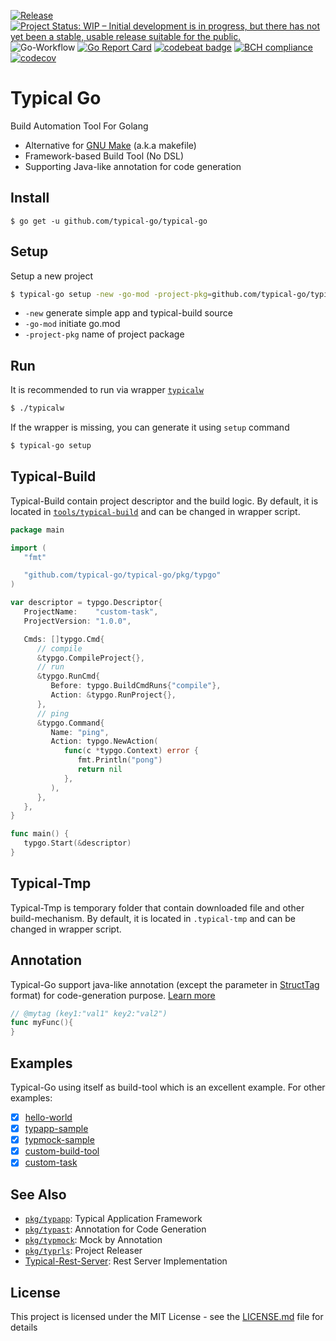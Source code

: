 [![Release](https://img.shields.io/github/release/typical-go/typical-go/all.svg)](https://github.com/typical-go/typical-go/releases/latest)
[![Project Status: WIP – Initial development is in progress, but there has not yet been a stable, usable release suitable for the public.](https://www.repostatus.org/badges/latest/wip.svg)](https://www.repostatus.org/#wip)
![Go-Workflow](https://github.com/typical-go/typical-go/workflows/Go/badge.svg)
[![Go Report Card](https://goreportcard.com/badge/github.com/typical-go/typical-go)](https://goreportcard.com/report/github.com/typical-go/typical-go)
[![codebeat badge](https://codebeat.co/badges/a8b3c7a6-c42a-480a-acb4-68ece12f36b8)](https://codebeat.co/projects/github-com-typical-go-typical-go-master)
[![BCH compliance](https://bettercodehub.com/edge/badge/typical-go/typical-go?branch=master)](https://bettercodehub.com/)
[![codecov](https://codecov.io/gh/typical-go/typical-go/branch/master/graph/badge.svg)](https://codecov.io/gh/typical-go/typical-go)

# Typical Go

Build Automation Tool For Golang
- Alternative for [GNU Make](https://www.gnu.org/software/make/manual/make.html) (a.k.a makefile)
- Framework-based Build Tool (No DSL)
- Supporting Java-like annotation for code generation

## Install

```
$ go get -u github.com/typical-go/typical-go
```

## Setup

Setup a new project
```bash
$ typical-go setup -new -go-mod -project-pkg=github.com/typical-go/typical-go/my-project
```
- `-new` generate simple app and typical-build source
- `-go-mod` initiate go.mod
- `-project-pkg` name of project package


## Run 

It is recommended to run via wrapper [`typicalw`](typicalw) 
```bash
$ ./typicalw
```

If the wrapper is missing, you can generate it using `setup` command
```bash
$ typical-go setup
```

## Typical-Build

Typical-Build contain project descriptor and the build logic. By default, it is located in [`tools/typical-build`](tools/typical-build/typical-build.go) and can be changed in wrapper script.

```go
package main

import (
   "fmt"

   "github.com/typical-go/typical-go/pkg/typgo"
)

var descriptor = typgo.Descriptor{
   ProjectName:    "custom-task",
   ProjectVersion: "1.0.0",

   Cmds: []typgo.Cmd{
      // compile
      &typgo.CompileProject{},
      // run
      &typgo.RunCmd{
         Before: typgo.BuildCmdRuns{"compile"},
         Action: &typgo.RunProject{},
      },
      // ping
      &typgo.Command{
         Name: "ping",
         Action: typgo.NewAction(
            func(c *typgo.Context) error {
               fmt.Println("pong")
               return nil
            },
         ),
      },
   },
}

func main() {
   typgo.Start(&descriptor)
}
```

## Typical-Tmp

Typical-Tmp is temporary folder that contain downloaded file and other build-mechanism. By default, it is located in `.typical-tmp` and can be changed in wrapper script.

## Annotation

Typical-Go support java-like annotation (except the parameter in [StructTag](https://www.digitalocean.com/community/tutorials/how-to-use-struct-tags-in-go) format) for code-generation purpose. [Learn more](pkg/typast)

```go
// @mytag (key1:"val1" key2:"val2")
func myFunc(){
}
```

## Examples

Typical-Go using itself as build-tool which is an excellent example. For other examples:
- [x] [hello-world](https://github.com/typical-go/typical-go/tree/master/examples/hello-world)
- [x] [typapp-sample](https://github.com/typical-go/typical-go/tree/master/examples/typapp-sample)
- [x] [typmock-sample](https://github.com/typical-go/typical-go/tree/master/examples/typmock-sample)
- [x] [custom-build-tool](https://github.com/typical-go/typical-go/tree/master/examples/custom-build-tool)
- [x] [custom-task](https://github.com/typical-go/typical-go/tree/master/examples/custom-task)

## See Also

- [`pkg/typapp`](pkg/typapp): Typical Application Framework
- [`pkg/typast`](pkg/typast): Annotation for Code Generation
- [`pkg/typmock`](pkg/typmock): Mock by Annotation
- [`pkg/typrls`](pkg/typmock): Project Releaser
- [Typical-Rest-Server](https://github.com/typical-go/typical-rest-server): Rest Server Implementation


## License

This project is licensed under the MIT License - see the [LICENSE.md](LICENSE.md) file for details

